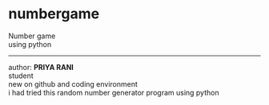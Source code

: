 # numbergame
Number game<br> using python 
<hr>
author: <b>PRIYA RANI</b>
<br>student <br> new on github and coding environment <br> i had tried this random number generator program using python 